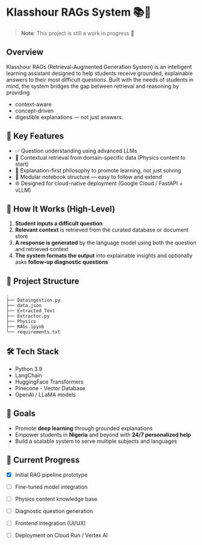 # Klasshour RAGs System 📚🧠

> **Note**: This project is still a work in progress 🚧

## Overview

Klasshour RAGs (Retrieval-Augmented Generation System) is an intelligent learning assistant designed to help students receive grounded, explainable answers to their most difficult questions. Built with the needs of students in mind, the system bridges the gap between retrieval and reasoning by providing 
 - context-aware
 - concept-driven
 - digestible explanations — not just answers.

## 🧩 Key Features

- ✅ Question understanding using advanced LLMs
- 🔎 Contextual retrieval from domain-specific data (Physics content to start)
- 🧠 Explanation-first philosophy to promote learning, not just solving
- 🚧 Modular notebook structure — easy to follow and extend
- 🌐 Designed for cloud-native deployment (Google Cloud / FastAPI + vLLM)

## 🚀 How It Works (High-Level)

1. **Student inputs a difficult question**
2. **Relevant context** is retrieved from the curated database or document store
3. **A response is generated** by the language model using both the question and retrieved context
4. **The system formats the output** into explainable insights and optionally asks **follow-up diagnostic questions**

## 📁 Project Structure
```
.
├── Dataingestion.py
├── data.json
├── Extracted_Text
├── Extractor.py
├── Physics
├── RAGs.ipynb
└── requirements.txt
```

## 🛠 Tech Stack

- Python 3.9
- LangChain
- HuggingFace Transformers
- Pinecone - Vector Database
- OpenAI / LLaMA models


## 🎯 Goals

- Promote **deep learning** through grounded explanations
- Empower students in **Nigeria** and beyond with **24/7 personalized help**
- Build a scalable system to serve multiple subjects and languages

## 📅 Current Progress

- [x] Initial RAG pipeline prototype
- [ ] Fine-tuned model integration
- [ ] Physics content knowledge base
- [ ] Diagnostic question generation
- [ ] Frontend integration (UI/UX)
- [ ] Deployment on Cloud Run / Vertex AI

